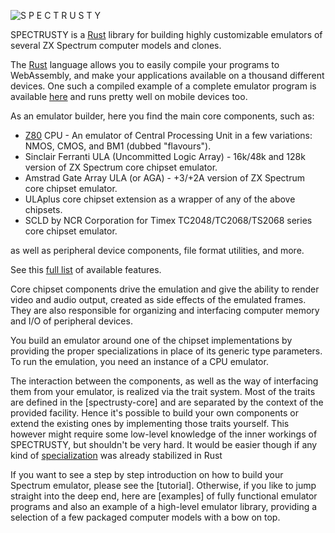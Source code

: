 ![S P E C T R U S T Y][SPECTRUSTY img]

SPECTRUSTY is a [Rust] library for building highly customizable emulators of several ZX Spectrum computer models and clones.

The [Rust] language allows you to easily compile your programs to WebAssembly, and make your applications available on a thousand different devices. One such a compiled example of a complete emulator program is available [here](web-zxspectrum/) and runs pretty well on mobile devices too.

As an emulator builder, here you find the main core components, such as:

* [Z80](//crates.io/crates/z80emu) CPU - An emulator of Central Processing Unit in a few variations: NMOS, CMOS, and BM1 (dubbed "flavours").
* Sinclair Ferranti ULA (Uncommitted Logic Array) - 16k/48k and 128k version of ZX Spectrum core chipset emulator.
* Amstrad Gate Array ULA (or AGA) - +3/+2A version of ZX Spectrum core chipset emulator.
* ULAplus core chipset extension as a wrapper of any of the above chipsets.
* SCLD by NCR Corporation for Timex TC2048/TC2068/TS2068 series core chipset emulator.

as well as peripheral device components, file format utilities, and more.

See this [full list](https://github.com/royaltm/spectrusty/#Features) of available features.

Core chipset components drive the emulation and give the ability to render video and audio output, created as side effects of the emulated frames. They are also responsible for organizing and interfacing computer memory and I/O of peripheral devices.

You build an emulator around one of the chipset implementations by providing the proper specializations in place of its generic type parameters. To run the emulation, you need an instance of a CPU emulator.

The interaction between the components, as well as the way of interfacing them from your emulator, is realized via the trait system. Most of the traits are defined in the [spectrusty-core] and are separated by the context of the provided facility. Hence it's possible to build your own components or extend the existing ones by implementing those traits yourself. This however might require some low-level knowledge of the inner workings of SPECTRUSTY, but shouldn't be very hard. It would be easier though if any kind of [specialization](https://github.com/rust-lang/rust/issues/31844) was already stabilized in Rust

If you want to see a step by step introduction on how to build your Spectrum emulator, please see the [tutorial]. Otherwise, if you like to jump straight into the deep end, here are [examples] of fully functional emulator programs and also an example of a high-level emulator library, providing a selection of a few packaged computer models with a bow on top.

[Rust]: https://www.rust-lang.org/
[SPECTRUSTY img]: images/spectrusty.png
